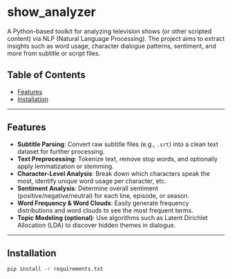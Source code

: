 # show_analyzer

A Python-based toolkit for analyzing television shows (or other scripted content) via NLP (Natural Language Processing). The project aims to extract insights such as word usage, character dialogue patterns, sentiment, and more from subtitle or script files.

## Table of Contents

- [Features](#features)
- [Installation](#installation)

---

## Features

- **Subtitle Parsing**: Convert raw subtitle files (e.g., `.srt`) into a clean text dataset for further processing.  
- **Text Preprocessing**: Tokenize text, remove stop words, and optionally apply lemmatization or stemming.  
- **Character-Level Analysis**: Break down which characters speak the most, identify unique word usage per character, etc.  
- **Sentiment Analysis**: Determine overall sentiment (positive/negative/neutral) for each line, episode, or season.  
- **Word Frequency & Word Clouds**: Easily generate frequency distributions and word clouds to see the most frequent terms.  
- **Topic Modeling (optional)**: Use algorithms such as Latent Dirichlet Allocation (LDA) to discover hidden themes in dialogue.

---

## Installation
```bash
pip install -r requirements.txt
```
